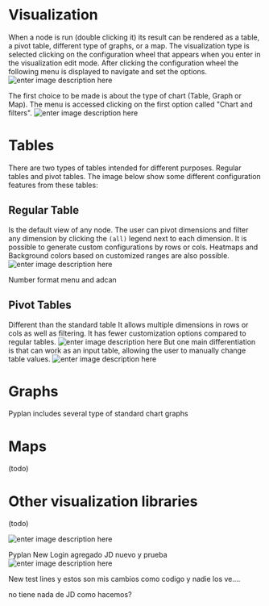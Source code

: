 # Visualization
When a node is run (double clicking it) its result can be rendered as a table, a pivot table, different type of graphs, or a map.
The visualization type is selected clicking on the configuration wheel that appears when you enter in the visualization edit mode. After clicking the configuration wheel the following menu is displayed to navigate and set the options.
![enter image description here](http://img.pyplan.org/viz-edit2.png)

The first choice to be made is about the type of chart (Table, Graph or Map). The menu is accessed clicking on the first option called "Chart and filters".
![enter image description here](http://img.pyplan.org/viz-viz-type1.png)


# Tables
There are two types of tables intended for different purposes. 
Regular tables and pivot tables.
The image below show some different configuration features from these tables:


## Regular Table
Is the default view of any node. The user can pivot dimensions and filter any dimension by clicking the `(all)` legend next to each dimension.
It is possible to generate custom configurations by rows or cols. Heatmaps and Background colors based on customized ranges are also possible.
 ![enter image description here](http://img.pyplan.org/viz-table-standard.png)
 
 Number format menu and adcan
## Pivot Tables
Different than the standard table It allows multiple dimensions in rows or cols as well as filtering.
It has fewer customization options compared to regular tables.
![enter image description here](http://img.pyplan.org/viz-tables-dif1.png)
But one main differentiation is that can work as an input table, allowing the user to manually change table values.
![enter image description here](http://img.pyplan.org/viz-edit-table.png)
# Graphs
Pyplan includes several type of standard chart graphs
# Maps
(todo)
# Other visualization libraries
(todo)

![enter image description here](http://img.pyplan.org/Login_nuevo.png)

Pyplan New Login
agregado JD
nuevo y prueba
![enter image description here](http://img.pyplan.org/model-code-tab1.png)

New test lines   y estos son mis cambios como codigo
y nadie los ve....

 no tiene nada de JD como hacemos?
<!--stackedit_data:
eyJoaXN0b3J5IjpbMTg0NDI3NzcxOSwxMzkyMzY4NTM4LC02ND
U3NjExMjMsMTAxMTY5NjM3MiwtNzE2MTEwNzM4LC0xMTIyODkw
Njk1LC03NDQ5MjA4MjEsLTExMjI4OTA2OTUsLTc0NDkyMDgyMS
wtNzc5MDE4NjM5LC0yMTE4OTc2MTEyLDE5NDg5NzU5ODEsMTE1
NTA5MTM3MSwtMTA5NTU3NzE1MiwxMTk2MDY1NzIxLC0yODI5Mz
k0NjIsMzMxNTc1OTQ5LDY3NTM2ODUzLDE2MTE2NjM5NDcsLTE2
NjYyNTY3OTJdfQ==
-->